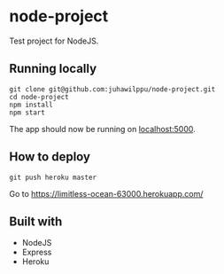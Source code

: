 # node-project

Test project for NodeJS.

## Running locally
```
git clone git@github.com:juhawilppu/node-project.git
cd node-project
npm install
npm start
```

The app should now be running on [localhost:5000](http://localhost:5000/).

## How to deploy
```
git push heroku master
```

Go to https://limitless-ocean-63000.herokuapp.com/

## Built with
* NodeJS
* Express
* Heroku